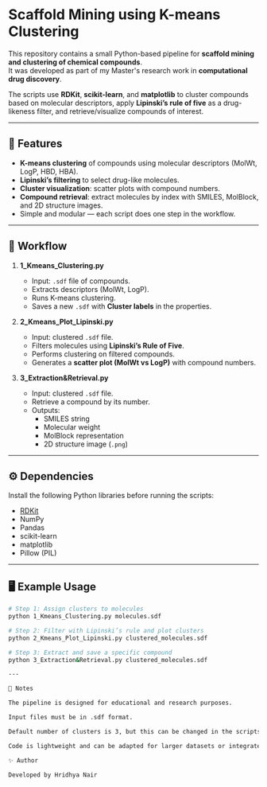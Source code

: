 # Scaffold Mining using K-means Clustering

This repository contains a small Python-based pipeline for **scaffold mining and clustering of chemical compounds**.  
It was developed as part of my Master's research work in **computational drug discovery**.

The scripts use **RDKit**, **scikit-learn**, and **matplotlib** to cluster compounds based on molecular descriptors, apply **Lipinski’s rule of five** as a drug-likeness filter, and retrieve/visualize compounds of interest.

---

## 🚀 Features
- **K-means clustering** of compounds using molecular descriptors (MolWt, LogP, HBD, HBA).  
- **Lipinski’s filtering** to select drug-like molecules.  
- **Cluster visualization**: scatter plots with compound numbers.  
- **Compound retrieval**: extract molecules by index with SMILES, MolBlock, and 2D structure images.  
- Simple and modular — each script does one step in the workflow.

---

## 📂 Workflow

1. **1_Kmeans_Clustering.py**  
   - Input: `.sdf` file of compounds.  
   - Extracts descriptors (MolWt, LogP).  
   - Runs K-means clustering.  
   - Saves a new `.sdf` with **Cluster labels** in the properties.

2. **2_Kmeans_Plot_Lipinski.py**  
   - Input: clustered `.sdf` file.  
   - Filters molecules using **Lipinski’s Rule of Five**.  
   - Performs clustering on filtered compounds.  
   - Generates a **scatter plot (MolWt vs LogP)** with compound numbers.

3. **3_Extraction&Retrieval.py**  
   - Input: clustered `.sdf` file.  
   - Retrieve a compound by its number.  
   - Outputs:  
     - SMILES string  
     - Molecular weight  
     - MolBlock representation  
     - 2D structure image (`.png`)

---

## ⚙️ Dependencies
Install the following Python libraries before running the scripts:

- [RDKit](https://www.rdkit.org/)  
- NumPy  
- Pandas  
- scikit-learn  
- matplotlib  
- Pillow (PIL)  

---

## 🖥️ Example Usage

```bash
# Step 1: Assign clusters to molecules
python 1_Kmeans_Clustering.py molecules.sdf

# Step 2: Filter with Lipinski’s rule and plot clusters
python 2_Kmeans_Plot_Lipinski.py clustered_molecules.sdf

# Step 3: Extract and save a specific compound
python 3_Extraction&Retrieval.py clustered_molecules.sdf

---

📌 Notes

The pipeline is designed for educational and research purposes.

Input files must be in .sdf format.

Default number of clusters is 3, but this can be changed in the scripts.

Code is lightweight and can be adapted for larger datasets or integrated into other drug discovery workflows.

✨ Author

Developed by Hridhya Nair

